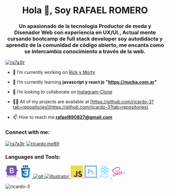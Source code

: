 <h1 align="center">Hola 👋, Soy RAFAEL ROMERO </h1>
<h3 align="center">Un apasionado de la tecnología Productor de moda y Disenador Web con experiencia en UX/UI., Actual mente cursando bootcamp de full stack developer soy autodidacta y aprendiz de la comunidad de código abierto, me encanta como se intercambia conocimiento a través de la web.</h3>

<p align="left"> <a href="https://twitter.com/ra7a3lr" target="blank"><img src="https://img.shields.io/twitter/follow/ra7a3lr?logo=twitter&style=for-the-badge" alt="ra7a3lr" /></a> </p>

- 🔭 I’m currently working on [Rick y Morty](https://github.com/ricardo-3/Rick-and-Morty)

- 🌱 I’m currently learning **javascript y react js "https://nucba.com.ar"**

- 👯 I’m looking to collaborate on [Instagram-Clone](file:///C:/Users/romer/OneDrive/Escritorio/instagram-clone/login.html#)

- 👨‍💻 All of my projects are available at [https://github.com/ricardo-3?tab=repositories](https://github.com/ricardo-3?tab=repositories)

- 📫 How to reach me **rafael890827@gmail.com**

<h3 align="left">Connect with me:</h3>
<p align="left">
<a href="https://twitter.com/ra7a3lr" target="blank"><img align="center" src="https://raw.githubusercontent.com/rahuldkjain/github-profile-readme-generator/master/src/images/icons/Social/twitter.svg" alt="ra7a3lr" height="30" width="40" /></a>
<a href="https://instagram.com/ricardo.me89" target="blank"><img align="center" src="https://raw.githubusercontent.com/rahuldkjain/github-profile-readme-generator/master/src/images/icons/Social/instagram.svg" alt="ricardo.me89" height="30" width="40" /></a>
</p>

<h3 align="left">Languages and Tools:</h3>
<p align="left"> <a href="https://getbootstrap.com" target="_blank" rel="noreferrer"> <img src="https://raw.githubusercontent.com/devicons/devicon/master/icons/bootstrap/bootstrap-plain-wordmark.svg" alt="bootstrap" width="40" height="40"/> </a> <a href="https://www.w3schools.com/css/" target="_blank" rel="noreferrer"> <img src="https://raw.githubusercontent.com/devicons/devicon/master/icons/css3/css3-original-wordmark.svg" alt="css3" width="40" height="40"/> </a> <a href="https://git-scm.com/" target="_blank" rel="noreferrer"> <img src="https://www.vectorlogo.zone/logos/git-scm/git-scm-icon.svg" alt="git" width="40" height="40"/> </a> <a href="https://www.adobe.com/in/products/illustrator.html" target="_blank" rel="noreferrer"> <img src="https://www.vectorlogo.zone/logos/adobe_illustrator/adobe_illustrator-icon.svg" alt="illustrator" width="40" height="40"/> </a> <a href="https://developer.mozilla.org/en-US/docs/Web/JavaScript" target="_blank" rel="noreferrer"> <img src="https://raw.githubusercontent.com/devicons/devicon/master/icons/javascript/javascript-original.svg" alt="javascript" width="40" height="40"/> </a> <a href="https://www.photoshop.com/en" target="_blank" rel="noreferrer"> <img src="https://raw.githubusercontent.com/devicons/devicon/master/icons/photoshop/photoshop-line.svg" alt="photoshop" width="40" height="40"/> </a> <a href="https://reactjs.org/" target="_blank" rel="noreferrer"> <img src="https://raw.githubusercontent.com/devicons/devicon/master/icons/react/react-original-wordmark.svg" alt="react" width="40" height="40"/> </a> <a href="https://sass-lang.com" target="_blank" rel="noreferrer"> <img src="https://raw.githubusercontent.com/devicons/devicon/master/icons/sass/sass-original.svg" alt="sass" width="40" height="40"/> </a> </p>

<p><img align="center" src="https://github-readme-stats.vercel.app/api/top-langs?username=ricardo-3&show_icons=true&locale=en&layout=compact" alt="ricardo-3" /></p>

